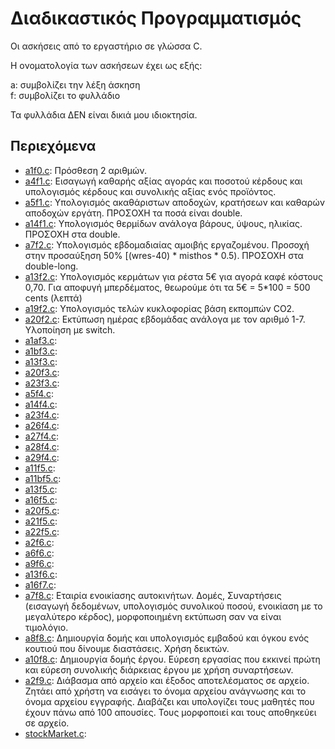 # Διαδικαστικός Προγραμματισμός

Οι ασκήσεις από το εργαστήριο σε γλώσσα C.  

Η ονοματολογία των ασκήσεων έχει ως εξής:

a: συμβολίζει την λέξη άσκηση  
f: συμβολίζει το φυλλάδιο

Τα φυλλάδια ΔΕΝ είναι δικιά μου ιδιοκτησία.

## Περιεχόμενα

* [a1f0.c](./f0/a1f0.c):  Πρόσθεση 2 αριθμών.  
* [a4f1.c](./f1/a4f1.c):  Εισαγωγή καθαρής αξίας αγοράς και ποσοτού κέρδους και υπολογισμός κέρδους και συνολικής αξίας ενός προϊόντος.  
* [a5f1.c](./f1/a5f1.c):  Υπολογισμός ακαθάριστων αποδοχών, κρατήσεων και καθαρών αποδοχών εργάτη. ΠΡΟΣΟΧΗ τα ποσά είναι double.    
* [a14f1.c](./f1/a14f1.c): Υπολογισμός θερμίδων ανάλογα βάρους, ύψους, ηλικίας. ΠΡΟΣΟΧΗ στα double.  
* [a7f2.c](./f2/a7f2.c):  Υπολογισμός εβδομαδιαίας αμοιβής εργαζομένου. Προσοχή στην προσαύξηση 50% [(wres-40) * misthos * 0.5). ΠΡΟΣΟΧΗ στα double-long.  
* [a13f2.c](./f2/a13f2.c): Υπολογισμός κερμάτων για ρέστα 5€ για αγορά καφέ κόστους 0,70. Για αποφυγή μπερδέματος, θεωρούμε ότι τα 5€ = 5*100 = 500 cents (λεπτά)  
* [a19f2.c](./f2/a19f2.c): Υπολογισμός τελών κυκλοφορίας βάση εκπομπών CO2.  
* [a20f2.c](./f2/a20f2.c): Εκτύπωση ημέρας εβδομάδας ανάλογα με τον αριθμό 1-7. Υλοποίηση με switch.  
* [a1af3.c](./f3/a1af3.c):
* [a1bf3.c](./f3/a1bf3.c):  
* [a13f3.c](./f3/a13f3.c):  
* [a20f3.c](./f3/a20f3.c):  
* [a23f3.c](./f3/a23f3.c):
* [a5f4.c](./f3/a5f4.c):  
* [a14f4.c](./f4/a14f4.c):  
* [a23f4.c](./f4/a23f4.c):  
* [a26f4.c](./f4/a26f4.c):  
* [a27f4.c](./f4/a27f4.c):  
* [a28f4.c](./f4/a28f4.c):  
* [a29f4.c](./f4/a29f4.c): 
* [a11f5.c](./f5/a11f5.c):  
* [a11bf5.c](./f5/a11bf5.c):  
* [a13f5.c](./f5/a13f5.c):  
* [a16f5.c](./f5/a16f5.c):  
* [a20f5.c](./f5/a20f5.c):  
* [a21f5.c](./f5/a21f5.c):
* [a22f5.c](./f5/a22f5.c): 
* [a2f6.c](./f6/a2f6.c):  
* [a6f6.c](./f6/a6f6.c):  
* [a9f6.c](./f6/a9f6.c):  
* [a13f6.c](./f6/a13f6.c):  
* [a16f7.c](./f7/a16f7.c): 
* [a7f8.c](./f8/a7f8.c): Εταιρία ενοικίασης αυτοκινήτων. Δομές, Συναρτήσεις (εισαγωγή δεδομένων, υπολογισμός συνολικού ποσού, ενοικίαση με το μεγαλύτερο κέρδος), μορφοποιημένη εκτύπωση σαν να είναι τιμολόγιο. 
* [a8f8.c](./f8/a8f8.c): Δημιουργία δομής και υπολογισμός εμβαδού και όγκου ενός κουτιού που δίνουμε διαστάσεις. Χρήση δεικτών. 
* [a10f8.c](./f8/a10f8.c):  Δημιουργία δομής έργου. Εύρεση εργασίας που εκκινεί πρώτη και εύρεση συνολικής διάρκειας έργου με χρήση συναρτήσεων.  
* [a2f9.c](./f9/a2f9.c): Διάβασμα από αρχείο και έξοδος αποτελέσματος σε αρχείο. Ζητάει από χρήστη να εισάγει το όνομα αρχείου ανάγνωσης και το όνομα αρχείου εγγραφής. Διαβάζει και υπολογίζει τους μαθητές που έχουν πάνω από 100 απουσίες. Τους μορφοποιεί και τους αποθηκεύει σε αρχείο.  
* [stockMarket.c](./LabPointersRevision/stockMarket.c):  
